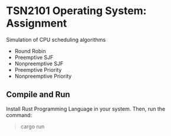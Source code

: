 # TSN2101 Operating System: Assignment
Simulation of CPU scheduling algorithms
* Round Robin
* Preemptive SJF
* Nonpreemptive SJF
* Preemptive Priority
* Nonpreemptive Priority
## Compile and Run
Install Rust Programming Language in your system. Then, run the command:
> cargo run
